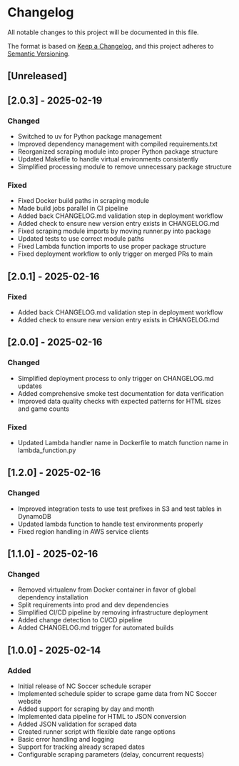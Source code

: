 # Changelog

All notable changes to this project will be documented in this file.

The format is based on [Keep a Changelog](https://keepachangelog.com/en/1.0.0/),
and this project adheres to [Semantic Versioning](https://semver.org/spec/v2.0.0.html).

## [Unreleased]

## [2.0.3] - 2025-02-19
### Changed
- Switched to uv for Python package management
- Improved dependency management with compiled requirements.txt
- Reorganized scraping module into proper Python package structure
- Updated Makefile to handle virtual environments consistently
- Simplified processing module to remove unnecessary package structure

### Fixed
- Fixed Docker build paths in scraping module
- Made build jobs parallel in CI pipeline
- Added back CHANGELOG.md validation step in deployment workflow
- Added check to ensure new version entry exists in CHANGELOG.md
- Fixed scraping module imports by moving runner.py into package
- Updated tests to use correct module paths
- Fixed Lambda function imports to use proper package structure
- Fixed deployment workflow to only trigger on merged PRs to main

## [2.0.1] - 2025-02-16
### Fixed
- Added back CHANGELOG.md validation step in deployment workflow
- Added check to ensure new version entry exists in CHANGELOG.md

## [2.0.0] - 2025-02-16
### Changed
- Simplified deployment process to only trigger on CHANGELOG.md updates
- Added comprehensive smoke test documentation for data verification
- Improved data quality checks with expected patterns for HTML sizes and game counts

### Fixed
- Updated Lambda handler name in Dockerfile to match function name in lambda_function.py

## [1.2.0] - 2025-02-16

### Changed
- Improved integration tests to use test prefixes in S3 and test tables in DynamoDB
- Updated lambda function to handle test environments properly
- Fixed region handling in AWS service clients

## [1.1.0] - 2025-02-16

### Changed
- Removed virtualenv from Docker container in favor of global dependency installation
- Split requirements into prod and dev dependencies
- Simplified CI/CD pipeline by removing infrastructure deployment
- Added change detection to CI/CD pipeline
- Added CHANGELOG.md trigger for automated builds

## [1.0.0] - 2025-02-14

### Added
- Initial release of NC Soccer schedule scraper
- Implemented schedule spider to scrape game data from NC Soccer website
- Added support for scraping by day and month
- Implemented data pipeline for HTML to JSON conversion
- Added JSON validation for scraped data
- Created runner script with flexible date range options
- Basic error handling and logging
- Support for tracking already scraped dates
- Configurable scraping parameters (delay, concurrent requests)
